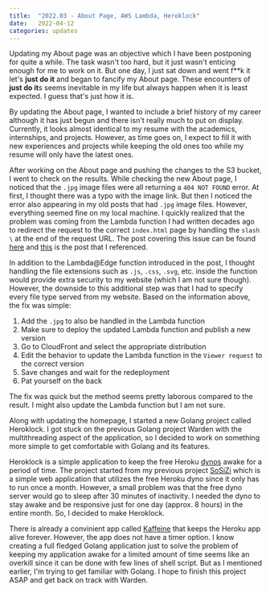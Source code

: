 ```yaml
---
title:  "2022.03 - About Page, AWS Lambda, Heroklock"
date:   2022-04-12
categories: updates
---
```


Updating my About page was an objective which I have been postponing for quite a while.
The task wasn't too hard, but it just wasn't enticing enough for me to work on it.
But one day, I just sat down and went f\*\*k it let's **just do it** and began to fancify my About page.
These encounters of **just do it**s seems inevitable in my life but always happen when it is least expected.
I guess that's just how it is.

By updating the About page, I wanted to include a brief history of my career although it has just begun and there isn't really much to put on display.
Currently, it looks almost identical to my resume with the academics, internships, and projects.
However, as time goes on, I expect to fill it with new experiences and projects while keeping the old ones too while my resume will only have the latest ones.

After working on the About page and pushing the changes to the S3 bucket, I went to check on the results.
While checking the new About page, I noticed that the `.jpg` image files were all returning a `404 NOT FOUND` error.
At first, I thought there was a typo with the image link.
But then I noticed the error also appearing in my old posts that had `.jpg` image files.
However, everything seemed fine on my local machine.
I quickly realized that the problem was coming from the Lambda function I had written decades ago to redirect the request to the correct `index.html` page by handling the `slash \` at the end of the request URL.
The post covering this issue can be found [here](/updates/aws_complete_tutorial/) and [this](https://medium.com/@chrispointon/default-files-in-s3-subdirectories-using-cloudfront-and-lambda-edge-941100a3c629) is the post that I referenced.

In addition to the Lambda@Edge function introduced in the post, I thought handling the file extensions such as `.js`, `.css`, `.svg`, etc. inside the function would provide extra security to my website (which I am not sure though).
However, the downside to this additional step was that I had to specify every file type served from my website.
Based on the information above, the fix was simple:

1. Add the `.jpg` to also be handled in the Lambda function
2. Make sure to deploy the updated Lambda function and publish a new version
3. Go to CloudFront and select the appropriate distribution
4. Edit the behavior to update the Lambda function in the `Viewer request` to the correct version
5. Save changes and wait for the redeployment
6. Pat yourself on the back

The fix was quick but the method seems pretty laborous compared to the result.
I might also update the Lambda function but I am not sure.

Along with updating the homepage, I started a new Golang project called Heroklock.
I got stuck on the previous Golang project Warden with the multithreading aspect of the application, so I decided to work on something more simple to get comfortable with Golang and its features.

Heroklock is a simple application to keep the free Heroku [dynos](https://www.heroku.com/dynos) awake for a period of time.
The project started from my previous project [SoSiZi](https://github.com/thinkty/sosizi) which is a simple web application that utilizes the free Heroku dyno since it only has to run once a month.
However, a small problem was that the free dyno server would go to sleep after 30 minutes of inactivity.
I needed the dyno to stay awake and be responsive just for one day (approx. 8 hours) in the entire month.
So, I decided to make Heroklock.

There is already a convinient app called [Kaffeine](https://kaffeine.herokuapp.com/) that keeps the Heroku app alive forever.
However, the app does not have a timer option.
I know creating a full fledged Golang application just to solve the problem of keeping my application awake for a limited amount of time seems like an overkill since it can be done with few lines of shell script.
But as I mentioned earlier, I'm trying to get familiar with Golang.
I hope to finish this project ASAP and get back on track with Warden.

